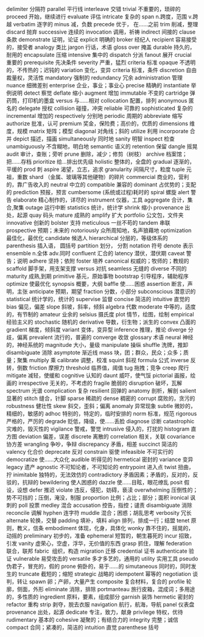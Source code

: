 delimiter  分隔符
parallel  平行线
interleave 交错
trivial 不重要的，琐碎的
proceed 开始，继续进行
evaluate 评估
intricate 复杂的
span n.跨度，范围 v.跨越 
verbatim 逐字的
minus 减，负数
precede 优于， 在……之前
trim 削减，整理
discard 抛弃
successive 连续的
invocation 调用，祈祷
indirect  间接的
clause 条款
demonstrate 证明，论证
explicit 明确的
broker 经纪人
recipient 容易接受的，接受者
analogy 类比
jargon 行话，术语
gloss over 掩盖
durable 持久的，耐用的
encapsulate 压缩
intensive 集中的
dispatch 分派
fanout 展开
crucial 重要的
prerequisite 先决条件
severity 严重，猛烈
criteria 标准
opaque 不透明的，不传热的；迟钝的
variation 变化，变异
criteria  标准，条件
discretion 自由裁量权，灵活性
mandatory 强制的
redundancy   冗余
administration 管理
nuance 细微差别
enterprise 企业，事业；事业心
precise 精确的
instantiate 举例说明
detect 察觉
deflate 缩小
augment 增加
immutable 不变的
cartridge 弹药筒，打印机的墨盒
versus 与……相对
collocation 配置，排列
anonymous 匿名的
delegate 授权
collision 碰撞，冲突
reliable 可靠的
sophisticated 复杂的
incremental  增加的
respectively 分别地
periodic 周期的
abbreviate 缩写
authorize 批准，认可
premium 奖金，保险费；高价的，优质的
dimensions 维度，规模
matrix 矩阵；模型
diagonal 对角线；斜的
utilize 利用
incorporate 合并
depict 描述，描画
simultaneously 同时地
sanity  明智
inspect 检查
unambiguously 不含糊地，明白地
semantic 语义的
retention 保留
dangle 摇晃
audit 审计，查账；旁听
prune 删除，减少；修剪（树枝）
archive 档案馆；把……存档
prioritize 给…排出优先级
holistic 整体的，全盘的
gradual 逐渐的，平缓的
prod 刺
aspire 渴望，立志，追求
granularity 间隔尺寸，粒度
tuple 元祖，重数
shard （金属、玻璃等其他硬物）的碎片
commercial 商业的，营利的，靠广告收入的
neutral 中立的
compatible 兼容的
dominant 占优势的；支配的
prediction 预报，预言
cumbersome (系统或过程)耗时的
spiral 螺旋
alert 警告
elaborate 精心制作的，详尽的
instrument 仪器，工具
aggregate 合计，集合,聚集
outage 运行中断
statistics 统计，统计学
shrink 缩小
provenance 出处，起源
quay 码头
mature 成熟的
amplify 扩大
portfolio 公文包，文件夹
innovative 创新的
bolster 支持
meticulous 一丝不苟的
tandem 串联
prospective 预期；未来的
notoriously 众所周知地，名声狼藉地
optimization 最佳化，最优化
candidate 候选人
hierarchical 分层的，等级体系的
parenthesis 插入语， 圆括号
partition 划分， 分割
notation 符号
denote 表示
ensemble n.全体 adv.同时
confluent 汇合的
latency 潜伏，潜伏期
caveat 警告；说明
adhere 坚持；依附
foster 培养
canonical 权威的；牧师的；教规的
scaffold 脚手架，用支架支撑
versus 对抗
seamless 无缝的
diverse  不同的
maturity 成熟,到期
primitive 基元，原始事物
bootstrap 引导程序，辅助程序
optimize 使最优化
synopsis 概要，大纲
baffle 使……困惑
assertion 断言，声明，主张
anticipate 预期，期望
fraction 分数，小部分
subconscious 潜意识的
statistical 统计学的，统计的
supervise 监督
concise  简洁的
intuitive 直觉的
bias 偏见，偏差
slope 斜坡，斜率，倾斜
algebra 代数
moderate 中等的，适度的，有节制的
amateur 业余的
selsius 摄氏度
plot 情节，绘图，绘制
empirical 经验主义的
stochastic 随机的
derivative 导数，衍生物；派生的
convex 凸面的
gradient 梯度，倾斜度
variant 变体，变异型
inference 推理，推论
diverge 分歧，偏离
prevalent 流行的，普遍的
converge 收敛
glossary 术语
neural 神经的，神经系统的
magnitude 大小，量级
manipulate 操纵
shuffle 洗牌，推卸
disambiguate 消除
asymptote 渐近线
mass 块，团；群众，民众；众多；质量；聚集
multiply 乘
calibrate 调整，校准
squint 斜视
formula 公式
inverse 反转，倒数
friction 摩擦力
threshold 临界值，阈值
tug 拖拽；竞争
creep 爬行
mitigate 减轻，使缓和
cognitive 认知的
daunt 威吓，使气馁
pictorial 画报，绘画的
irrespective 无关的，不考虑的
fragile 脆弱的
disruption 破坏，瓦解
spectrum 光谱
complication 复杂
resilient 回弹的
anatomy 剖析，解剖
salient 显著的
stitch 缝合，针脚
sparse 稀疏的
dense 稠密的
corrupt 腐败的，贪污的
robustness 健壮性
skew 斜交，歪斜；偏离
anomaly 异常现象
subtle 微妙的，精细的，敏感的
adhoc 特别的，特定的，临时安排的
norm 标准，规范
rigorous 严格的，严厉的
degrade 贬低，降级，使……丢脸
diagnose 诊断
catastrophic 灾难的，毁灭性的
vigilance 警戒，警觉
intrusive 侵入的，打扰的
histogram 直方图
deviation 偏差，误差
discrete 离散的
correlation 相关，关联
covariance 协方差
wrangling 争吵，争辩
discrepancy 矛盾，相差
succinct 简洁的
valency 化合价
deprecate 反对
constrain 驱使
infeasible 不可实行的
democratize 使……大众化
audible 听得见的
hermetical 密封的
variance 变异
legacy 遗产
agnostic 不可知论者，不可知论的
entrypoint 进入点
twist 扭曲，拧
inimitable 独特的，无法效仿的
contradictory 矛盾因素；矛盾的，反对的，反驳的，抗辩的
bewildering 使人困惑的
dazzle 使……目眩，眼花缭乱
posit 假设，设想
defer 推迟
violate 违反，侵犯，妨碍，亵渎
overwhelming 压倒性的；势不可挡的；压倒，淹没，制服
proportion 比例；占比；部分；面积
ironical 讽刺的
poll 投票
medley 混合
accusation 控告，指控；谴责
disambiguate 消除
reconcile 调解
hyphen 连字符
muddle 混合；困惑；胡乱思考
verbosity   冗长
alternate 轮换，交替
padding 填补，填料
align 排列，排成一行；结盟
tenet 原则，教义，信条
embodiment 体现，化身，具体化
wonky 靠不住的，摇晃的，动摇的
preliminary 初步的，准备
ephemeral 短暂的，朝生暮死的
incur 招致，引发
vanity 虚荣心，空虚，浮华，无价值的东西
grasp 抓住，理解
federation 联合，联邦
fabric  组织，构造
migration 迁移
credential 证书
authenticate 验证
vulnerable 易受攻击的
versatile 多才多艺的，通用的
utility 实用工具
pseudo 伪君子，冒充的，假的
prone 俯卧的，易于……的
simutaneous 同时的，同时发生的
truncate 截短的；缩短
strategic   战略的
idempotent  幂等的
negotiation  谈判，转让
spawn 卵；产卵，大量产生
composite 复合材料，复合的
profile 轮廓，侧面，外形
eliminate 消除，排除
portmanteau  旅行皮箱，混成词；多用途的，多性质的
ingredient 原料，要素，组成部分
garnish 装饰
hermetic 密封的
refactor 重构
strip 剥夺，脱去衣服
navigation 航行，航海，导航
panel 仪表盘
provenance  出处，起源
dedicate 专注，致力，献身
privilege 特权，优待
rudimentary 基本的
cohesive 凝聚的；有结合力的
integrity 完整；诚信
compact 合同；紧凑的，简洁的
intuition 直觉
parenthese 括号